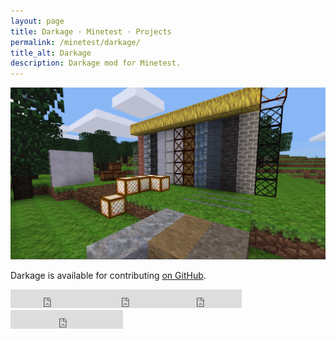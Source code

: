 ```yaml
---
layout: page
title: Darkage · Minetest · Projects
permalink: /minetest/darkage/
title_alt: Darkage
description: Darkage mod for Minetest.
---
```


![Darkage Screenshot](/assets/img/minetest-darkage-screenshot.png)

Darkage is available for contributing [on GitHub](https://github.com/davisonio/darkage).

<iframe src="https://ghbtns.com/github-btn.html?user=davisonio&repo=darkage&type=watch&count=true&size=large&v=2" frameborder="0" scrolling="0" width="130" height="30"></iframe><iframe src="https://ghbtns.com/github-btn.html?user=davisonio&repo=darkage&type=star&count=true&size=large" frameborder="0" scrolling="0" width="120" height="30"></iframe><iframe src="https://ghbtns.com/github-btn.html?user=davisonio&repo=darkage&type=fork&count=true&size=large" frameborder="0" scrolling="0" width="120" height="30"></iframe><iframe src="https://ghbtns.com/github-btn.html?user=davisonio&type=follow&count=true&size=large" frameborder="0" scrolling="0" width="180" height="30"></iframe>
